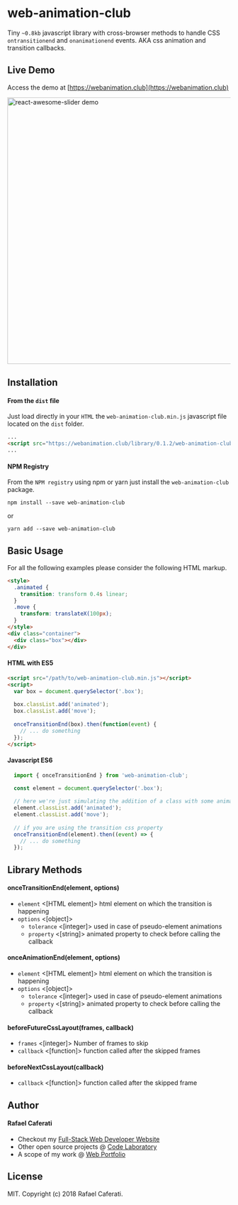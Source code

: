 # web-animation-club
Tiny `~0.8kb` javascript library with cross-browser methods to handle CSS `ontransitionend` and `onanimationend` events. AKA css animation and transition callbacks.

## Live Demo
Access the demo at [https://webanimation.club](https://webanimation.club)

[<img width="600" alt="react-awesome-slider demo" src="https://github.com/rcaferati/web-animation-club/blob/master/demo/assets/wac-video.gif?raw=true">](https://webanimation.club)

## Installation
#### From the `dist` file
Just load directly in your `HTML` the `web-animation-club.min.js` javascript file located on the `dist` folder.
```html
... 
<script src="https://webanimation.club/library/0.1.2/web-animation-club.min.js"></script>
...
```

#### NPM Registry
From the `NPM registry` using npm or yarn just install the `web-animation-club` package.
```
npm install --save web-animation-club
```
or
```
yarn add --save web-animation-club
```

## Basic Usage
For all the following examples please consider the following HTML markup.
```html
<style>
  .animated {
    transition: transform 0.4s linear;
  }
  .move {
    transform: translateX(100px);
  }
</style>
<div class="container">
  <div class="box"></div>
</div>
```

#### HTML with ES5
```html
<script src="/path/to/web-animation-club.min.js"></script>
<script>
  var box = document.querySelector('.box');
  
  box.classList.add('animated');
  box.classList.add('move');
  
  onceTransitionEnd(box).then(function(event) {
    // ... do something
  });
</script>
```
#### Javascript ES6
```jsx
  import { onceTransitionEnd } from 'web-animation-club';

  const element = document.querySelector('.box');
  
  // here we're just simulating the addition of a class with some animation/transition
  element.classList.add('animated');
  element.classList.add('move');
  
  // if you are using the transition css property
  onceTransitionEnd(element).then((event) => {
    // ... do something
  });
```

## Library Methods

#### onceTransitionEnd(element, options)
- `element` <[HTML element]> html element on which the transition is happening
- `options` <[object]>
  - `tolerance` <[integer]> used in case of pseudo-element animations
  - `property` <[string]> animated property to check before calling the callback

#### onceAnimationEnd(element, options)
- `element` <[HTML element]> html element on which the transition is happening
- `options` <[object]>
  - `tolerance` <[integer]> used in case of pseudo-element animations
  - `property` <[string]> animated property to check before calling the callback
  
#### beforeFutureCssLayout(frames, callback)
- `frames` <[integer]> Number of frames to skip
- `callback` <[function]> function called after the skipped frames

#### beforeNextCssLayout(callback)
- `callback` <[function]> function called after the skipped frame

## Author
#### Rafael Caferati
+ Checkout my <a href="https://caferati.me" title="Full-Stack Web Developer, UI/UX Javascript Specialist" target="_blank">Full-Stack Web Developer Website</a>
+ Other open source projects @ <a title="Web Software Developer Code Laboratory" target="_blank" href="https://caferati.me/labs">Code Laboratory</a>
+ A scope of my work @ <a title="Web Software Developer Portfolio" target="_blank" href="https://caferati.me/portfolio">Web Portfolio</a>

## License

MIT. Copyright (c) 2018 Rafael Caferati.
